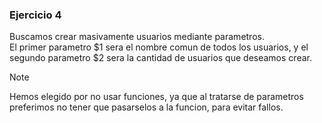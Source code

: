 ### Ejercicio 4

Buscamos crear masivamente usuarios mediante parametros.
<br>
El primer parametro $1 sera el nombre comun de todos los usuarios, y el segundo parametro $2 sera la cantidad de usuarios que deseamos crear.
<br>
> [!NOTE]
> Hemos elegido por no usar funciones, ya que al tratarse de parametros preferimos no tener que pasarselos a la funcion, para evitar fallos.
